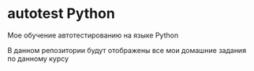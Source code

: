 # autotest Python
Мое обучение автотестированию на языке Python

В данном репозитории будут отображены все мои домашние задания по данному курсу 
